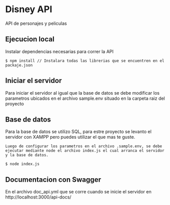 # Disney API
API de personajes y peliculas

## Ejecucion local

Instalar dependencias necesarias para correr la API 

``` 
$ npm install // Instalara todas las librerias que se encuentren en el packaje.json

```

## Iniciar el servidor

Para iniciar el servidor al igual que la base de datos se debe modificar los parametros ubicados en el archivo sample.env situado en la carpeta raiz del proyecto

## Base de datos

Para la base de datos se utilizo SQL, para estre proyecto se levanto el servidor con XAMPP pero puedes utilizar el que mas te guste.

```
Luego de configurar los parametros en el archivo .sample.env, se debe ejecutar mediante node el archivo index.js el cual arranca el servidor y la base de datos.

$ node index.js

``` 

## Documentacion con Swagger

En el archivo doc_api.yml que se corre cuando se inicie el servidor en http://localhost:3000/api-docs/


